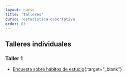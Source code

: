 ```yaml
---
layout: curso
title: 'Talleres'
curso: 'estadistica-descriptiva'
order: 03
---
```


## Talleres individuales

### Taller 1 

* [Encuesta sobre hábitos de estudio](/estadistica-descriptiva/documentos/Encuesta1.pdf){:target="_blank"}

   
